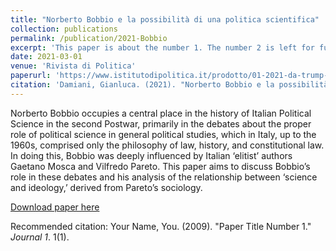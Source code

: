 ```yaml
---
title: "Norberto Bobbio e la possibilità di una politica scientifica"
collection: publications
permalink: /publication/2021-Bobbio
excerpt: 'This paper is about the number 1. The number 2 is left for future work.'
date: 2021-03-01
venue: 'Rivista di Politica'
paperurl: 'https://www.istitutodipolitica.it/prodotto/01-2021-da-trump-a-biden-come-canbiano-gli-stati-uniti/'
citation: 'Damiani, Gianluca. (2021). "Norberto Bobbio e la possibilità di una political scientifica." <i>. Rivista di Politica </i>. 1(2021) </i>. pp. 135-45'
---
```

Norberto Bobbio occupies a central place in the history of Italian Political Science in the second Postwar, primarily in the debates about the proper role of political science in general political studies, which in Italy, up to the 1960s, comprised only the philosophy of law, history, and constitutional law. In doing this, Bobbio was deeply influenced by Italian ‘elitist’ authors Gaetano Mosca and Vilfredo Pareto. This paper aims to discuss Bobbio’s role in these debates and his analysis of the relationship between ‘science and ideology,’ derived from Pareto’s sociology.

[Download paper here](http://academicpages.github.io/files/paper1.pdf)

Recommended citation: Your Name, You. (2009). "Paper Title Number 1." <i>Journal 1</i>. 1(1).
